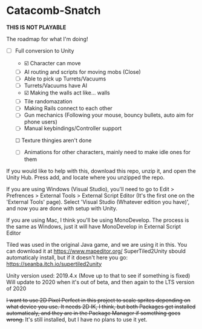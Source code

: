 Catacomb-Snatch
===============
**THIS IS NOT PLAYABLE**

The roadmap for what I'm doing!

- ☐ Full conversion to Unity
    - ☑️ Character can move
    - ☐ AI routing and scripts for moving mobs (Close)
    - ☐ Able to pick up Turrets/Vacuums
    - ☐ Turrets/Vacuums have AI
    - ☑️ Making the walls act like... walls
    - ☐ Tile randomazation
    - ☐ Making Rails connect to each other
    - ☐ Gun mechanics (Following your mouse, bouncy bullets, auto aim for phone users)
    - ☐ Manual keybindings/Controller support
    
  ☐ Texture thingies aren't done
     - ☐ Animations for other characters, mainly need to make idle ones for them
    
If you would like to help with this, download this repo, unzip it, and open the Unity Hub. Press add, and locate where you unzipped the repo. 

If you are using Windows (Visual Studio), you'll need to go to Edit > Prefrences > External Tools > External Script Editor (It's the first one on the 'External Tools' page). Select 'Visual Studio (Whatever edition you have)', and now you are done with setup with Unity.

If you are using Mac, I think you'll be using MonoDevelop. The process is the same as Windows, just it will have MonoDevelop in External Script Editor

Tiled was used in the original Java game, and we are using it in this. You can download it at https://www.mapeditor.org/ SuperTiled2Unity sbould automaticaly install, but if it doesn't here you go: 
https://seanba.itch.io/supertiled2unity

Unity version used: 2019.4.x (Move up to that to see if something is fixed) Will update to 2020 when it's out of beta, and then again to the LTS version of 2020

~~I want to use 2D Pixel Perfect in this project to scale sprites depending on what device you use. It needs 2D IK, I think, but both Packages get installed automaticaly, and they are in the Package Manager if something goes wrong.~~ It's still installed, but I have no plans to use it yet.
